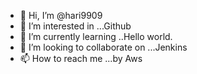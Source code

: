 - 👋 Hi, I’m @hari9909
- 👀 I’m interested in ...Github
- 🌱 I’m currently learning ..Hello world.
- 💞️ I’m looking to collaborate on ...Jenkins
- 📫 How to reach me ...by Aws

<!---
hari9909/hari9909 is a ✨ special ✨ repository because its `README.md` (this file) appears on your GitHub profile.
You can click the Preview link to take a look at your changes.
--->
